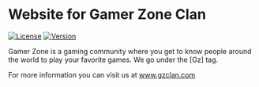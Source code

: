 # Website for Gamer Zone Clan

[![License](https://img.shields.io/badge/license-MIT-blue.svg)](https://github.com/keffmo/gamer-zone-website/blob/master/LICENSE)
[![Version](https://img.shields.io/badge/version-0.4-orange.svg)](https://github.com/keffmo/gamer-zone-website/releases)

Gamer Zone is a gaming community where you get to know people around the world to play your favorite games. We go under the [Gz] tag.

For more information you can visit us at www.gzclan.com

